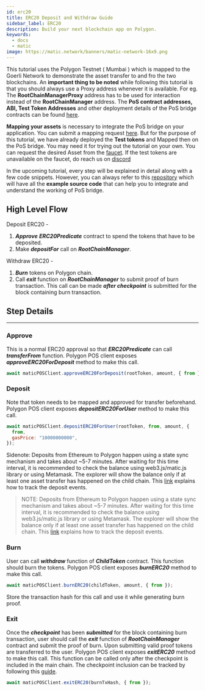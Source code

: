 ```yaml
---
id: erc20
title: ERC20 Deposit and Withdraw Guide
sidebar_label: ERC20
description: Build your next blockchain app on Polygon.
keywords:
  - docs
  - matic
image: https://matic.network/banners/matic-network-16x9.png
---
```


This tutorial uses the Polygon Testnet ( Mumbai ) which is mapped to the Goerli Network to demonstrate the asset transfer to and fro the two blockchains. An **important thing to be noted** while following this tutorial is that you should always use a Proxy address whenever it is available. For eg. The **RootChainManagerProxy** address has to be used for interaction instead of the **RootChainManager** address. The **PoS contract addresses, ABI, Test Token Addresses** and other deployment details of the PoS bridge contracts can be found [here](/docs/develop/ethereum-polygon/pos/deployment).

**Mapping your assets** is necessary to integrate the PoS bridge on your application. You can submit a mapping request [here](/docs/develop/ethereum-polygon/submit-mapping-request). But for the purpose of this tutorial, we have already deployed the **Test tokens** and Mapped then on the PoS bridge. You may need it for trying out the tutorial on your own. You can request the desired Asset from the [faucet](https://faucet.matic.network/). If the test tokens are unavailable on the faucet, do reach us on [discord](https://discord.gg/er6QVj)

In the upcoming tutorial, every step will be explained in detail along with a few code snippets. However, you can always refer to this [repository](https://github.com/maticnetwork/matic.js/tree/v2.0.2/examples/POS-client) which will have all the **example source code** that can help you to integrate and understand the working of PoS bridge.

## High Level Flow

Deposit ERC20 -

1. **_Approve_** **_ERC20Predicate_** contract to spend the tokens that have to be deposited.
2. Make **_depositFor_** call on **_RootChainManager_**.

Withdraw ERC20 -

1. **_Burn_** tokens on Polygon chain.
2. Call **_exit_** function on **_RootChainManager_** to submit proof of burn transaction. This call can be made **_after checkpoint_** is submitted for the block containing burn transaction.

## Step Details

---

### Approve

This is a normal ERC20 approval so that **_ERC20Predicate_** can call **_transferFrom_** function. Polygon POS client exposes **_approveERC20ForDeposit_** method to make this call.

```jsx
await maticPOSClient.approveERC20ForDeposit(rootToken, amount, { from });
```

### Deposit

Note that token needs to be mapped and approved for transfer beforehand. Polygon POS client exposes **_depositERC20ForUser_** method to make this call.

```jsx
await maticPOSClient.depositERC20ForUser(rootToken, from, amount, {
  from,
  gasPrice: "10000000000",
});
```

Sidenote: Deposits from Ethereum to Polygon happen using a state sync mechanism and takes about ~5-7 minutes. After waiting for this time interval, it is recommended to check the balance using web3.js/matic.js library or using Metamask. The explorer will show the balance only if at least one asset transfer has happened on the child chain. This [link](/docs/develop/ethereum-polygon/pos/deposit-withdraw-event-pos) explains how to track the deposit events.

> NOTE: Deposits from Ethereum to Polygon happen using a state sync mechanism and takes about ~5-7 minutes. After waiting for this time interval, it is recommended to check the balance using web3.js/matic.js library or using Metamask. The explorer will show the balance only if at least one asset transfer has happened on the child chain. This [link](/docs/develop/ethereum-polygon/pos/deposit-withdraw-event-pos) explains how to track the deposit events.

### Burn

User can call **_withdraw_** function of **_ChildToken_** contract. This function should burn the tokens. Polygon POS client exposes **_burnERC20_** method to make this call.

```jsx
await maticPOSClient.burnERC20(childToken, amount, { from });
```

Store the transaction hash for this call and use it while generating burn proof.

### Exit

Once the **_checkpoint_** has been **_submitted_** for the block containing burn transaction, user should call the **_exit_** function of **_RootChainManager_** contract and submit the proof of burn. Upon submitting valid proof tokens are transferred to the user. Polygon POS client exposes **_exitERC20_** method to make this call. This function can be called only after the checkpoint is included in the main chain. The checkpoint inclusion can be tracked by following this [guide](/docs/develop/ethereum-polygon/pos/deposit-withdraw-event-pos#checkpoint-events).

```jsx
await maticPOSClient.exitERC20(burnTxHash, { from });
```
